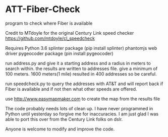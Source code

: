 # ATT-Fiber-Check
program to check where Fiber is available

Credit to MTdoyle for the original Century Link  speed checker
https://github.com/mtdoyle/cl_speedcheck

Requires Python 3.6
splinter package (pip install splinter)
phantomjs web driver
pygeocoder package (pin install pygeocoder)

run address.py and give it a starting address and a radius in meters to search within. the results are written to addresses file.
give a minimum of 100 meters. 1600 meters(1 mile) resulted in 400 addresses so be careful.

run speedcheck.py to query the addresses with AT&T and will report back if Fiber is available and if not then what other speeds are offered.

use http://www.easymapmaker.com to create the map from the results file

The code probably needs lots of clean up. I have never programmed in Python until yesterday so forgive me for inaccuracies.
I am just glad I was able to port this over from the Century Link folks on dslr.

Anyone is welcome to modify and improve the code.
